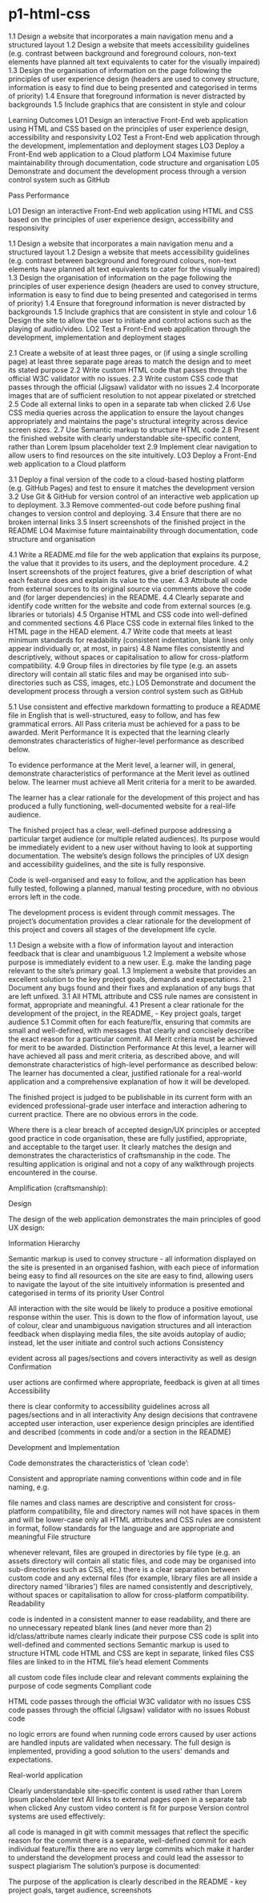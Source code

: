 # p1-html-css


1.1	Design a website that incorporates a main navigation menu and a structured layout
1.2	Design a website that meets accessibility guidelines (e.g. contrast between background and foreground colours, non-text elements have planned alt text equivalents to cater for the visually impaired)
1.3	Design the organisation of information on the page following the principles of user experience design (headers are used to convey structure, information is easy to find due to being presented and categorised in terms of priority)
1.4	Ensure that foreground information is never distracted by backgrounds
1.5	Include graphics that are consistent in style and colour


Learning Outcomes
LO1	Design an interactive Front-End web application using HTML and CSS based on the principles of user experience design, accessibility and responsivity
LO2	Test a Front-End web application through the development, implementation and deployment stages
LO3	Deploy a Front-End web application to a Cloud platform
LO4	Maximise future maintainability through documentation, code structure and organisation
L05	Demonstrate and document the development process through a version control system such as GitHub

Pass Performance

LO1 Design an interactive Front-End web application using HTML and CSS based on the principles of user experience design, accessibility and responsivity

1.1	Design a website that incorporates a main navigation menu and a structured layout
1.2	Design a website that meets accessibility guidelines (e.g. contrast between background and foreground colours, non-text elements have planned alt text equivalents to cater for the visually impaired)
1.3	Design the organisation of information on the page following the principles of user experience design (headers are used to convey structure, information is easy to find due to being presented and categorised in terms of priority)
1.4	Ensure that foreground information is never distracted by backgrounds
1.5	Include graphics that are consistent in style and colour
1.6	Design the site to allow the user to initiate and control actions such as the playing of audio/video.
LO2 Test a Front-End web application through the development, implementation and deployment stages

2.1	Create a website of at least three pages, or (if using a single scrolling page) at least three separate page areas to match the design and to meet its stated purpose
2.2	Write custom HTML code that passes through the official W3C validator with no issues.
2.3	Write custom CSS code that passes through the official (Jigsaw) validator with no issues
2.4	Incorporate images that are of sufficient resolution to not appear pixelated or stretched
2.5	Code all external links to open in a separate tab when clicked
2.6	Use CSS media queries across the application to ensure the layout changes appropriately and maintains the page's structural integrity across device screen sizes.
2.7	Use Semantic markup to structure HTML code
2.8	Present the finished website with clearly understandable site-specific content, rather than Lorem Ipsum placeholder text
2.9	Implement clear navigation to allow users to find resources on the site intuitively.
LO3 Deploy a Front-End web application to a Cloud platform

3.1	Deploy a final version of the code to a cloud-based hosting platform (e.g. GitHub Pages) and test to ensure it matches the development version
3.2	Use Git & GitHub for version control of an interactive web application up to deployment.
3.3	Remove commented-out code before pushing final changes to version control and deploying.
3.4	Ensure that there are no broken internal links
3.5	Insert screenshots of the finished project in the README
LO4 Maximise future maintainability through documentation, code structure and organisation

4.1	Write a README.md file for the web application that explains its purpose, the value that it provides to its users, and the deployment procedure.
4.2	Insert screenshots of the project features, give a brief description of what each feature does and explain its value to the user.
4.3	Attribute all code from external sources to its original source via comments above the code and (for larger dependencies) in the README.
4.4	Clearly separate and identify code written for the website and code from external sources (e.g. libraries or tutorials)
4.5	Organise HTML and CSS code into well-defined and commented sections
4.6	Place CSS code in external files linked to the HTML page in the HEAD element.
4.7	Write code that meets at least minimum standards for readability (consistent indentation, blank lines only appear individually or, at most, in pairs)
4.8	Name files consistently and descriptively, without spaces or capitalisation to allow for cross-platform compatibility.
4.9	Group files in directories by file type (e.g. an assets directory will contain all static files and may be organised into sub-directories such as CSS, images, etc.)
LO5 Demonstrate and document the development process through a version control system such as GitHub

5.1	Use consistent and effective markdown formatting to produce a README file in English that is well-structured, easy to follow, and has few grammatical errors.
All Pass criteria must be achieved for a pass to be awarded.
Merit Performance
It is expected that the learning clearly demonstrates characteristics of higher-level performance as described below.

To evidence performance at the Merit level, a learner will, in general, demonstrate characteristics of performance at the Merit level as outlined below. The learner must achieve all Merit criteria for a merit to be awarded.

The learner has a clear rationale for the development of this project and has produced a fully functioning, well-documented website for a real-life audience.

The finished project has a clear, well-defined purpose addressing a particular target audience (or multiple related audiences). Its purpose would be immediately evident to a new user without having to look at supporting documentation. The website’s design follows the principles of UX design and accessibility guidelines, and the site is fully responsive.

Code is well-organised and easy to follow, and the application has been fully tested, following a planned, manual testing procedure, with no obvious errors left in the code.

The development process is evident through commit messages. The project’s documentation provides a clear rationale for the development of this project and covers all stages of the development life cycle.

1.1	Design a website with a flow of information layout and interaction feedback that is clear and unambiguous
1.2	Implement a website whose purpose is immediately evident to a new user. E.g. make the landing page relevant to the site’s primary goal.
1.3	Implement a website that provides an excellent solution to the key project goals, demands and expectations.
2.1	Document any bugs found and their fixes and explanation of any bugs that are left unfixed.
3.1	All HTML attribute and CSS rule names are consistent in format, appropriate and meaningful.
4.1	Present a clear rationale for the development of the project, in the README, - Key project goals, target audience
5.1	Commit often for each feature/fix, ensuring that commits are small and well-defined, with messages that clearly and concisely describe the exact reason for a particular commit.
All Merit criteria must be achieved for merit to be awarded.
Distinction Performance
At this level, a learner will have achieved all pass and merit criteria, as described above, and will demonstrate characteristics of high-level performance as described below:
The learner has documented a clear, justified rationale for a real-world application and a comprehensive explanation of how it will be developed.

The finished project is judged to be publishable in its current form with an evidenced professional-grade user interface and interaction adhering to current practice. There are no obvious errors in the code.

Where there is a clear breach of accepted design/UX principles or accepted good practice in code organisation, these are fully justified, appropriate, and acceptable to the target user. It clearly matches the design and demonstrates the characteristics of craftsmanship in the code. The resulting application is original and not a copy of any walkthrough projects encountered in the course.

Amplification (craftsmanship):

Design

The design of the web application demonstrates the main principles of good UX design:

Information Hierarchy

Semantic markup is used to convey structure - all information displayed on the site is presented in an organised fashion, with each piece of information being easy to find
all resources on the site are easy to find, allowing users to navigate the layout of the site intuitively
information is presented and categorised in terms of its priority
User Control

All interaction with the site would be likely to produce a positive emotional response within the user. This is down to the flow of information layout, use of colour, clear and unambiguous navigation structures and all interaction feedback
when displaying media files, the site avoids autoplay of audio; instead, let the user initiate and control such actions
Consistency

evident across all pages/sections and covers interactivity as well as design
Confirmation

user actions are confirmed where appropriate, feedback is given at all times
Accessibility

there is clear conformity to accessibility guidelines across all pages/sections and in all interactivity
Any design decisions that contravene accepted user interaction, user experience design principles are identified and described (comments in code and/or a section in the README)

Development and Implementation

Code demonstrates the characteristics of ‘clean code’:

Consistent and appropriate naming conventions within code and in file naming, e.g.

file names and class names are descriptive and consistent
for cross-platform compatibility, file and directory names will not have spaces in them and will be lower-case only
all HTML attributes and CSS rules are consistent in format, follow standards for the language and are appropriate and meaningful
File structure

whenever relevant, files are grouped in directories by file type (e.g. an assets directory will contain all static files, and code may be organised into sub-directories such as CSS, etc.)
there is a clear separation between custom code and any external files (for example, library files are all inside a directory named 'libraries')
files are named consistently and descriptively, without spaces or capitalisation to allow for cross-platform compatibility.
Readability

code is indented in a consistent manner to ease readability, and there are no unnecessary repeated blank lines (and never more than 2)
id/class/attribute names clearly indicate their purpose
CSS code is split into well-defined and commented sections
Semantic markup is used to structure HTML code
HTML and CSS are kept in separate, linked files
CSS files are linked to in the HTML file’s head element
Comments

all custom code files include clear and relevant comments explaining the purpose of code segments
Compliant code

HTML code passes through the official W3C validator with no issues
CSS code passes through the official (Jigsaw) validator with no issues
Robust code

no logic errors are found when running code
errors caused by user actions are handled
inputs are validated when necessary.
The full design is implemented, providing a good solution to the users' demands and expectations.

Real-world application

Clearly understandable site-specific content is used rather than Lorem Ipsum placeholder text
All links to external pages open in a separate tab when clicked
Any custom video content is fit for purpose
Version control systems are used effectively:

all code is managed in git with commit messages that reflect the specific reason for the commit
there is a separate, well-defined commit for each individual feature/fix
there are no very large commits which make it harder to understand the development process and could lead the assessor to suspect plagiarism
The solution’s purpose is documented:

The purpose of the application is clearly described in the README - key project goals, target audience, screenshots
